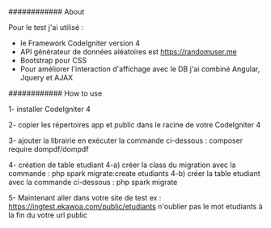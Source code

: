 ############  About

Pour le test j'ai utilisé :
  - le Framework CodeIgniter version  4
  - API générateur de données aléatoires est https://randomuser.me
  - Bootstrap pour CSS
  - Pour améliorer l'interaction d'affichage avec le DB j'ai combiné Angular, Jquery et AJAX
  
 ############  How to use

1- installer CodeIgniter 4

2- copier les répertoires app et public dans  le racine de votre  CodeIgniter 4

3- ajouter la librairie 
en exécuter la commande ci-dessous :
composer require dompdf/dompdf
        
4- création de table etudiant
4-a) créer la class du migration avec la commande :
 php spark migrate:create etudiants
4-b) créer la table etudiant avec la commande ci-dessous :
php spark migrate
          
5- Maintenant aller dans votre site de test
ex :  https://ingtest.ekawoa.com/public/etudiants
n'oublier pas le mot etudiants à la fin du  votre url public
